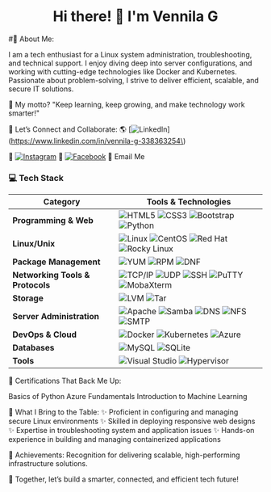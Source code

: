 <h1 align="center">Hi there! 🌟 I'm Vennila G</h1>

#🚀 About Me:

I am a tech enthusiast for a Linux system administration, troubleshooting, and technical support. I enjoy diving deep into server configurations, and working with cutting-edge technologies like Docker and Kubernetes. Passionate about problem-solving, I strive to deliver efficient, scalable, and secure IT solutions.

🎯 My motto? "Keep learning, keep growing, and make technology work smarter!"

🔗 Let’s Connect and Collaborate:
🌎 [![LinkedIn](https://img.shields.io/badge/LinkedIn-%230077B5.svg?logo=linkedin&logoColor=white)](https://www.linkedin.com/in/vennila-g-338363254\)

📸 [![Instagram](https://img.shields.io/badge/Instagram-E4405F?style=for-the-badge&logo=instagram&logoColor=white)](https://www.instagram.com/vennila_sl_vm/)
📘 [![Facebook](https://img.shields.io/badge/Facebook-Connect-brightgreen?style=for-the-badge&labelColor=black&logo=facebook)](https://www.facebook.com/profile.php?id=100057614589067&mibextid=ZbWKwL)
📧 Email Me

### 💻 **Tech Stack**

| **Category**              | **Tools & Technologies**                                                                                              |
|---------------------------|-----------------------------------------------------------------------------------------------------------------------|
| **Programming & Web**     | ![HTML5](https://img.shields.io/badge/html5-%23E34F26.svg?style=flat-square&logo=html5&logoColor=white) ![CSS3](https://img.shields.io/badge/css3-%231572B6.svg?style=flat-square&logo=css3&logoColor=white) ![Bootstrap](https://img.shields.io/badge/bootstrap-%23563D7C.svg?style=flat-square&logo=bootstrap&logoColor=white) ![Python](https://img.shields.io/badge/python-3670A0?style=flat-square&logo=python&logoColor=ffdd54) |
| **Linux/Unix**            | ![Linux](https://img.shields.io/badge/linux-%23FCC624.svg?style=flat-square&logo=linux&logoColor=black) ![CentOS](https://img.shields.io/badge/CentOS-%232E69FF.svg?style=flat-square&logo=centos&logoColor=white) ![Red Hat](https://img.shields.io/badge/Red%20Hat-%23EE0000.svg?style=flat-square&logo=redhat&logoColor=white) ![Rocky Linux](https://img.shields.io/badge/Rocky%20Linux-%2300BFB3.svg?style=flat-square&logo=rockylinux&logoColor=white) |
| **Package Management**    | ![YUM](https://img.shields.io/badge/YUM-%23040E4C.svg?style=flat-square&logo=linux&logoColor=white) ![RPM](https://img.shields.io/badge/RPM-%23040E4C.svg?style=flat-square&logo=redhat&logoColor=white) ![DNF](https://img.shields.io/badge/DNF-%23040E4C.svg?style=flat-square&logo=fedora&logoColor=white) |
| **Networking Tools & Protocols**| ![TCP/IP](https://img.shields.io/badge/TCP%2FIP-%230072C6.svg?style=flat-square&logo=tcp&logoColor=white) ![UDP](https://img.shields.io/badge/UDP-%23FFB400.svg?style=flat-square&logo=udp&logoColor=black) ![SSH](https://img.shields.io/badge/SSH-%23FCC624.svg?style=flat-square&logo=ssh&logoColor=black) ![PuTTY](https://img.shields.io/badge/PuTTY-%23FFB400.svg?style=flat-square&logo=putty&logoColor=black) ![MobaXterm](https://img.shields.io/badge/MobaXterm-%23404040.svg?style=flat-square&logo=mobaxterm&logoColor=white) |
| **Storage**               | ![LVM](https://img.shields.io/badge/LVM-%2307405e.svg?style=flat-square&logo=lvm&logoColor=white) ![Tar](https://img.shields.io/badge/Tar-%23404b60.svg?style=flat-square&logo=tar&logoColor=white) |
| **Server Administration** | ![Apache](https://img.shields.io/badge/apache-%23D22128.svg?style=flat-square&logo=apache&logoColor=white) ![Samba](https://img.shields.io/badge/Samba-%23FFB400.svg?style=flat-square&logo=samba&logoColor=black) ![DNS](https://img.shields.io/badge/DNS-%231572B6.svg?style=flat-square&logo=dns&logoColor=white) ![NFS](https://img.shields.io/badge/NFS-%231572B6.svg?style=flat-square&logo=nfs&logoColor=white) ![SMTP](https://img.shields.io/badge/SMTP-%230072C6.svg?style=flat-square&logo=smtp&logoColor=white) |
| **DevOps & Cloud**        | ![Docker](https://img.shields.io/badge/docker-%230db7ed.svg?style=flat-square&logo=docker&logoColor=white) ![Kubernetes](https://img.shields.io/badge/kubernetes-%23326ce5.svg?style=flat-square&logo=kubernetes&logoColor=white) ![Azure](https://img.shields.io/badge/azure-%230072C6.svg?style=flat-square&logo=azure-devops&logoColor=white) |
| **Databases**             | ![MySQL](https://img.shields.io/badge/mysql-%2300f.svg?style=flat-square&logo=mysql&logoColor=white) ![SQLite](https://img.shields.io/badge/sqlite-%2307405e.svg?style=flat-square&logo=sqlite&logoColor=white) |
| **Tools**                 | ![Visual Studio](https://img.shields.io/badge/Visual%20Studio-%235C2D91.svg?style=flat-square&logo=visual-studio&logoColor=white) ![Hypervisor](https://img.shields.io/badge/Hypervisor-%23404b60.svg?style=flat-square&logo=virtualbox&logoColor=white) |


📜 Certifications That Back Me Up:

Basics of Python
Azure Fundamentals
Introduction to Machine Learning

🎨 What I Bring to the Table:
✨ Proficient in configuring and managing secure Linux environments
✨ Skilled in deploying responsive web designs
✨ Expertise in troubleshooting system and application issues
✨ Hands-on experience in building and managing containerized applications

🏅 Achievements:
Recognition for delivering scalable, high-performing infrastructure solutions.

🌟 Together, let’s build a smarter, connected, and efficient tech future!








